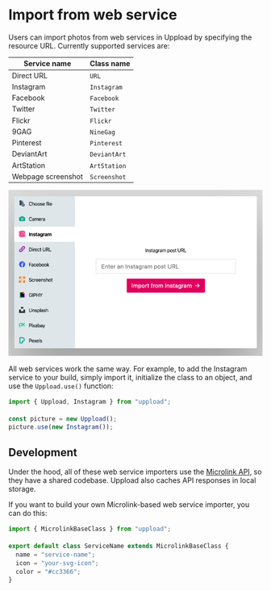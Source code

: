 # Import from web service

Users can import photos from web services in Uppload by specifying the resource URL. Currently supported services are:

| Service name | Class name |
| ------------ | ---------- |
| Direct URL | `URL` |
| Instagram | `Instagram` |
| Facebook | `Facebook` |
| Twitter | `Twitter` |
| Flickr | `Flickr` |
| 9GAG | `NineGag` |
| Pinterest | `Pinterest` |
| DeviantArt | `DeviantArt` |
| ArtStation | `ArtStation` |
| Webpage screenshot | `Screenshot` |

![Screenshot of Instagram service](/assets/screenshots/instagram.png)

All web services work the same way. For example, to add the Instagram service to your build, simply import it, initialize the class to an object, and use the `Uppload.use()` function:

```ts
import { Uppload, Instagram } from "uppload";

const picture = new Uppload();
picture.use(new Instagram());
```

## Development

Under the hood, all of these web service importers use the [Microlink API](https://microlink.io), so they have a shared codebase. Uppload also caches API responses in local storage.

If you want to build your own Microlink-based web service importer, you can do this:

```ts
import { MicrolinkBaseClass } from "uppload";

export default class ServiceName extends MicrolinkBaseClass {
  name = "service-name";
  icon = "your-svg-icon";
  color = "#cc3366";
}
```
